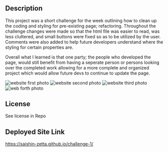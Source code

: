 # <Challenge-1>

## Description

This project was a short challenge for the week outlining how to clean up the coding and styling for pre-existing page; refactoring. Throughout the challenge changes were made so that the html file was easier to read, was less cluttered, and small buttons were fixed so as to be utilized by the user. Comments were also added to help future developers understand where the styling for certain properties are.

Overall what I learned is that one party; the people who developed the page, would still benefit from having a seperate person or persons looking over the completed work allowing for a more complete and organized project which would allow future devs to continue to update the page.

![website first photo](https://user-images.githubusercontent.com/114769830/196577790-734c9c1f-3b49-44ae-92f3-9f14ed057f41.png)
![website second photo](https://user-images.githubusercontent.com/114769830/196577864-2d6f45f5-5461-4a79-bc5f-6af90b7815ac.png)
![website third photo](https://user-images.githubusercontent.com/114769830/196577949-c25349e5-f89a-4465-a152-ee31271862db.png)
![web forth photo](https://user-images.githubusercontent.com/114769830/196578013-b729716b-e27f-46e1-8d4e-996335a1d68a.png)


## License

See license in Repo
  
## Deployed Site Link
  
https://saishin-zetta.github.io/challenge-1/
